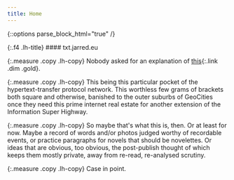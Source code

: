 ```yaml
---
title: Home
---
```


{::options parse_block_html="true" /}
<div class="mw9 center f6">
{:.f4 .lh-title}
#### txt.jarred.eu

{:.measure .copy .lh-copy}
Nobody asked for an explanation of [this](/){:.link .dim .gold}.

{:.measure .copy .lh-copy}
This being this particular pocket of the hypertext-transfer protocol network. This worthless few grams of brackets both square and otherwise, banished to the outer suburbs of GeoCities once they need this prime internet real estate for another extension of the Information Super Highway.

{:.measure .copy .lh-copy}
So maybe that's what this is, then. Or at least for now. Maybe a record of words and/or photos judged worthy of recordable events, or practice paragraphs for novels that should be novelettes. Or ideas that are obvious, too obvious, the post-publish thought of which keeps them mostly private, away from re-read, re-analysed scrutiny.

{:.measure .copy .lh-copy}
Case in point.
</div>
